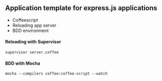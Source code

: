 ## Application template for express.js applications

- Coffeescript
- Reloading app server
- BDD environment

#### Reloading with Supervisor
```
supervisor server.coffee
```

#### BDD with Mocha
```
mocha --compilers coffee:coffee-script --watch
```
